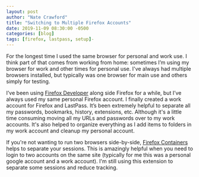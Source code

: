 ```yaml
---
layout: post
author: "Nate Crawford"
title: "Switching to Multiple Firefox Accounts"
date: 2019-11-09 08:30:00 -0500
categories: [blog]
tags: [firefox, lastpass, setup]-
---
```

For the longest time I used the same browser for personal and work use. I think part of that comes from working from home: sometimes I’m using my browser for work and other times for personal use. I've always had multiple browsers installed, but typically was one browser for main use and others simply for testing.

I’ve been using [Firefox Developer](https://www.mozilla.org/en-US/firefox/developer/) along side Firefox for a while, but I’ve always used my same personal Firefox account. I finally created a work account for Firefox and LastPass. It’s been extremely helpful to separate all my passwords, bookmarks, history, extensions, etc. Although it's a little time consuming moving all my URLs and passwords over to my work accounts. It's also helped to organize everything as I add items to folders in my work account and cleanup my personal account.

If you're not wanting to run two browsers side-by-side, [Firefox Containers](https://addons.mozilla.org/en-US/firefox/addon/multi-account-containers/) helps to separate your sessions. This is amazingly helpful when you need to login to two accounts on the same site (typically for me this was a personal google account and a work account). I'm still using this extension to separate some sessions and reduce tracking.



